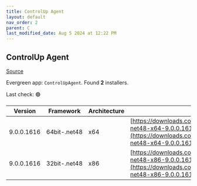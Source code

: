 ```yaml
---
title: ControlUp Agent
layout: default
nav_order: 2
parent: C
last_modified_date: Aug 5 2024 at 12:22 PM
---
```


## ControlUp Agent

[Source](https://www.controlup.com/products/controlup/agent/)

Evergreen app: `ControlUpAgent`. Found **2** installers.

Last check: 🟢

| Version    | Framework    | Architecture | URI                                                                                                                                                                                                |
| ---------- | ------------ | ------------ | -------------------------------------------------------------------------------------------------------------------------------------------------------------------------------------------------- |
| 9.0.0.1616 | 64bit-.net48 | x64          | [https://downloads.controlup.com/agent/9.0.0.1616/ControlUpAgent-net48-x64-9.0.0.1616-signed.msi](https://downloads.controlup.com/agent/9.0.0.1616/ControlUpAgent-net48-x64-9.0.0.1616-signed.msi) |
| 9.0.0.1616 | 32bit-.net48 | x86          | [https://downloads.controlup.com/agent/9.0.0.1616/ControlUpAgent-net48-x86-9.0.0.1616-signed.msi](https://downloads.controlup.com/agent/9.0.0.1616/ControlUpAgent-net48-x86-9.0.0.1616-signed.msi) |
